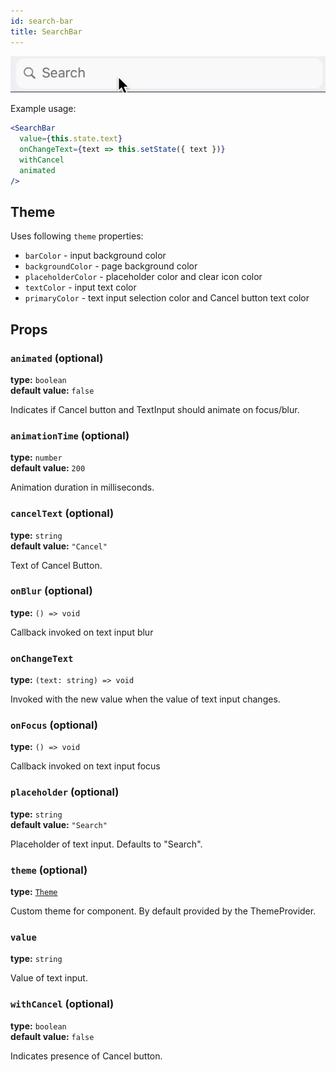 ```yaml
---
id: search-bar
title: SearchBar
---
```


![SearchBar component](assets/search-bar.gif)
 
Example usage:
```jsx
<SearchBar
  value={this.state.text}
  onChangeText={text => this.setState({ text })}
  withCancel
  animated
/>
```

## Theme

Uses following `theme` properties:
 - `barColor` - input background color
 - `backgroundColor` - page background color
 - `placeholderColor` - placeholder color and clear icon color
 - `textColor` - input text color
 - `primaryColor` - text input selection color and Cancel button text color

## Props

### `animated` (optional) 
**type:** `boolean`  
**default value:** `false`

Indicates if Cancel button and TextInput should animate on focus/blur.

### `animationTime` (optional) 
**type:** `number`  
**default value:** `200`

Animation duration in milliseconds. 

### `cancelText` (optional) 
**type:** `string`  
**default value:** `"Cancel"`

Text of Cancel Button.

### `onBlur` (optional)
**type:** `() => void`  

Callback invoked on text input blur

### `onChangeText` 
**type:** `(text: string) => void`  

Invoked with the new value when the value of text input changes.

### `onFocus` (optional) 
**type:** `() => void`  

Callback invoked on text input focus

### `placeholder` (optional) 
**type:** `string`  
**default value:** `"Search"`

Placeholder of text input. Defaults to "Search".

### `theme` (optional)
**type:** [`Theme`](theme.html)
 
Custom theme for component. By default provided by the ThemeProvider.

### `value` 
**type:** `string`  

Value of text input.

### `withCancel` (optional) 
**type:** `boolean`  
**default value:** `false`

Indicates presence of Cancel button.  
